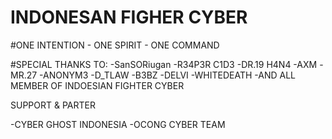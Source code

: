 



# INDONESAN FIGHER CYBER

#ONE INTENTION - ONE SPIRIT - ONE COMMAND

#SPECIAL THANKS TO:
-SanSORiugan
-R34P3R C1D3
-DR.19 H4N4
-AXM
-MR.27
-ANONYM3
-D_TLAW
-B3BZ
-DELVI
-WHITEDEATH
-AND ALL MEMBER OF INDOESIAN FIGHTER CYBER


SUPPORT & PARTER

-CYBER GHOST INDONESIA
-OCONG CYBER TEAM

